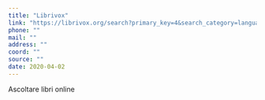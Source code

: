 ```yaml
---
title: "Librivox"
link: "https://librivox.org/search?primary_key=4&search_category=language&search_page=1&search_form=get_results"
phone: ""
mail: ""
address: ""
coord: ""
source: ""
date: 2020-04-02
---
```


Ascoltare libri online

